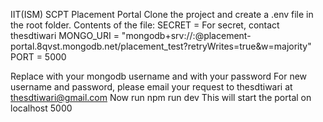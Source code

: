 IIT(ISM) SCPT Placement Portal
Clone the project and create a .env file in the root folder.
Contents of the file:
SECRET = For secret, contact thesdtiwari
MONGO_URI = "mongodb+srv://<username>:<password>@placement-portal.8qvst.mongodb.net/placement_test?retryWrites=true&w=majority"
PORT = 5000
 
Replace <username> with your mongodb username and <password> with your password
For new username and password, please email your request to thesdtiwari at thesdtiwari@gmail.com
Now run
npm run dev
This will start the portal on localhost 5000
